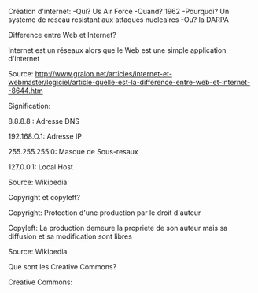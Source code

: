 Création d'internet:
-Qui? Us Air Force
-Quand? 1962
-Pourquoi? Un systeme de reseau resistant aux attaques nucleaires
-Ou? la DARPA

Difference entre Web et Internet?

Internet est un réseaux alors que le Web est une simple application d'internet

Source: http://www.gralon.net/articles/internet-et-webmaster/logiciel/article-quelle-est-la-difference-entre-web-et-internet--8644.htm

Signification:

8.8.8.8 : Adresse DNS

192.168.O.1: Adresse IP

255.255.255.0: Masque de Sous-resaux

127.0.0.1: Local Host

Source: Wikipedia

Copyright et copyleft?

Copyright: Protection d'une production par le droit d'auteur

Copyleft: La production demeure la propriete de son auteur mais sa diffusion et sa modification sont libres

Source: Wikipedia

Que sont les Creative Commons?

Creative Commons:
